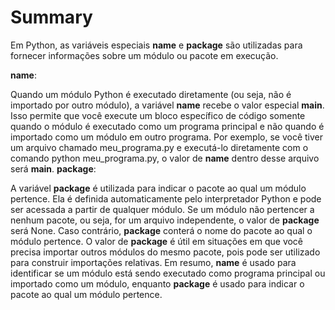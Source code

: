 # Summary

Em Python, as variáveis especiais __name__ e __package__ são utilizadas para fornecer informações sobre um módulo ou pacote em execução.

__name__:

Quando um módulo Python é executado diretamente (ou seja, não é importado por outro módulo), a variável __name__ recebe o valor especial __main__.
Isso permite que você execute um bloco específico de código somente quando o módulo é executado como um programa principal e não quando é importado como um módulo em outro programa.
Por exemplo, se você tiver um arquivo chamado meu_programa.py e executá-lo diretamente com o comando python meu_programa.py, o valor de __name__ dentro desse arquivo será __main__.
__package__:

A variável __package__ é utilizada para indicar o pacote ao qual um módulo pertence.
Ela é definida automaticamente pelo interpretador Python e pode ser acessada a partir de qualquer módulo.
Se um módulo não pertencer a nenhum pacote, ou seja, for um arquivo independente, o valor de __package__ será None.
Caso contrário, __package__ conterá o nome do pacote ao qual o módulo pertence.
O valor de __package__ é útil em situações em que você precisa importar outros módulos do mesmo pacote, pois pode ser utilizado para construir importações relativas.
Em resumo, __name__ é usado para identificar se um módulo está sendo executado como programa principal ou importado como um módulo, enquanto __package__ é usado para indicar o pacote ao qual um módulo pertence.